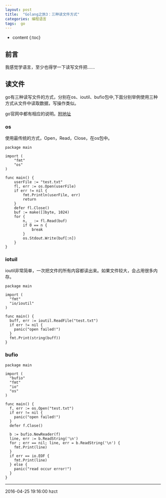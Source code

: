 ```yaml
---
layout: post
title:  "Golang之旅3：三种读文件方式"
categories: 编程语言
tags:  go
---
```


* content
{:toc}

## 前言

我感觉学语言，至少也得学一下读写文件把......





## 读文件

go有三种读写文件的方式，分别在os、ioutil、bufio包中,下面分别举例使用三种方式从文件中读取数据，写操作类似。

go官网中都有相应的说明。[附地址](https://golang.org/pkg/)


### os

使用最传统的方式，Open，Read，Close，在os包中。

```
package main

import (
    "fmt"
    "os"
)

func main() {
    userFile := "test.txt"
    fl, err := os.Open(userFile)
    if err != nil {
        fmt.Println(userFile, err)
        return
    }
    defer fl.Close()
    buf := make([]byte, 1024)
    for {
        n, _ := fl.Read(buf)
        if 0 == n {
            break
        }
        os.Stdout.Write(buf[:n])
    }
}

```

### iotuil

ioutil非常简单，一次把文件的所有内容都读出来。如果文件较大，会占用很多内存。

```
package main

import (
  "fmt"
  "io/ioutil"
)

func main() {
  buff, err := ioutil.ReadFile("test.txt")
  if err != nil {
    panic("open failed!")
  }
  fmt.Print(string(buff))
}
```

### bufio

```
package main

import (
  "bufio"
  "fmt"
  "io"
  "os"
)

func main() {
  f, err := os.Open("test.txt")
  if err != nil {
    panic("open failed!")
  }
  defer f.Close()

  b := bufio.NewReader(f)
  line, err := b.ReadString('\n')
  for ; err == nil; line, err = b.ReadString('\n') {
    fmt.Print(line)
  }
  if err == io.EOF {
    fmt.Print(line)
  } else {
    panic("read occur error!")
  }
}

```

******
2016-04-25 19:16:00 hzct
